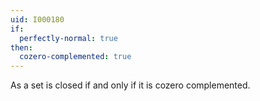 ```yaml
---
uid: I000180
if:
  perfectly-normal: true
then:
  cozero-complemented: true
---
```

As a set is closed if and only if it is cozero complemented.

